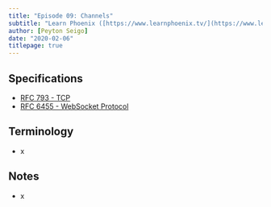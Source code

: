 ```yaml
---
title: "Episode 09: Channels"
subtitle: "Learn Phoenix ([https://www.learnphoenix.tv/](https://www.learnphoenix.tv/))"
author: [Peyton Seigo]
date: "2020-02-06"
titlepage: true
---
```


## Specifications

- [RFC 793 - TCP](https://tools.ietf.org/html/rfc793)
- [RFC 6455 - WebSocket Protocol](https://tools.ietf.org/html/rfc6455)

## Terminology

- x

## Notes

- x
